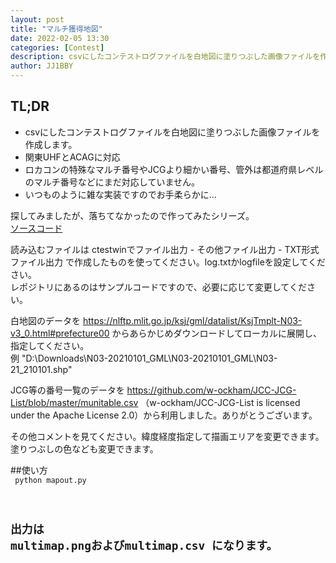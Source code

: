 ```yaml
---
layout: post
title: "マルチ獲得地図"
date: 2022-02-05 13:30
categories: [Contest]
description: csvにしたコンテストログファイルを白地図に塗りつぶした画像ファイルを作成します。
author: JJ1BBY
---
```

## TL;DR
* csvにしたコンテストログファイルを白地図に塗りつぶした画像ファイルを作成します。
* 関東UHFとACAGに対応
* ロカコンの特殊なマルチ番号やJCGより細かい番号、管外は都道府県レベルのマルチ番号などにまだ対応していません。
* いつものように雑な実装ですのでお手柔らかに...

探してみましたが、落ちてなかったので作ってみたシリーズ。  
[ソースコード](https://github.com/JJ1BBY/multimap)

読み込むファイルは ctestwinでファイル出力 - その他ファイル出力 - TXT形式ファイル出力 で作成したものを使ってください。log.txtかlogfileを設定してください。  
レポジトリにあるのはサンプルコードですので、必要に応じて変更してください。  

白地図のデータを https://nlftp.mlit.go.jp/ksj/gml/datalist/KsjTmplt-N03-v3_0.html#prefecture00 からあらかじめダウンロードしてローカルに展開し、指定してください。  
例
"D:\Downloads\N03-20210101_GML\N03-20210101_GML\N03-21_210101.shp" 

JCG等の番号一覧のデータを
https://github.com/w-ockham/JCC-JCG-List/blob/master/munitable.csv （w-ockham/JCC-JCG-List is licensed under the Apache License 2.0）から利用しました。ありがとうございます。

その他コメントを見てください。緯度経度指定して描画エリアを変更できます。塗りつぶしの色なども変更できます。

##使い方  
<code>
python mapout.py  
   
出力は multimap.pngおよびmultimap.csv になります。
</code>
---

   
<script src="https://utteranc.es/client.js"
        repo="JJ1BBY/JJ1BBY.github.io"
        issue-term="pathname"
        theme="github-light"
        crossorigin="anonymous"
        async>
</script>

